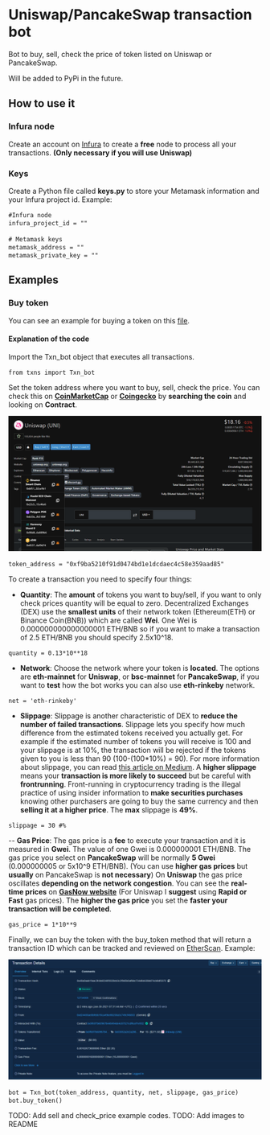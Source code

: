 # Uniswap/PancakeSwap transaction bot

Bot to buy, sell, check the price of token listed on Uniswap or PancakeSwap.

Will be added to PyPi in the future.

## How to use it

### Infura node

Create an account on [Infura](https://infura.io/) to create a **free** node to process all your transactions. **(Only necessary if you will use Uniswap)**

### Keys

Create a Python file called **keys.py** to store your Metamask information and your Infura project id.
Example:

```(python)
#Infura node
infura_project_id = ""

# Metamask keys
metamask_address = ""
metamask_private_key = ""
```

## Examples

### Buy token

You can see an example for buying a token on this [file](buy_example.py).

#### Explanation of the code

Import the Txn_bot object that executes all transactions.

```(python)
from txns import Txn_bot
```

Set the token address where you want to buy, sell, check the price. You can check this on **[CoinMarketCap](https://coinmarketcap.com/)** or **[Coingecko](https://coingecko.com/)** by **searching the coin** and looking on **Contract**.

![Coingecko contract screenshot](images/coingecko_contracts.png)

```(python)
token_address = "0xf9ba5210f91d0474bd1e1dcdaec4c58e359aad85"
```

To create a transaction you need to specify four things:

- **Quantity**: The **amount** of tokens you want to buy/sell, if you want to only check prices quantity will be equal to zero.
    Decentralized Exchanges (DEX) use the **smallest units** of their network token (Ethereum(ETH) or Binance Coin(BNB)) which are called **Wei**.
    One Wei is 0.000000000000000001 ETH/BNB so if you want to make a transaction of 2.5 ETH/BNB you should specify 2.5x10^18.

```(python)
quantity = 0.13*10**18
```

- **Network**: Choose the network where your token is **located**.
    The options are **eth-mainnet** for **Uniswap**, or **bsc-mainnet** for **PancakeSwap**, if you want to **test** how the bot works you can also use **eth-rinkeby** network.

```(python)
net = 'eth-rinkeby'
```

- **Slippage**: Slippage is another characteristic of DEX to **reduce the number of failed transactions**.
    Slippage lets you specify how much difference from the estimated tokens received you actually get. For example if the estimated number of tokens you will receive is 100 and your slippage is at 10%, the transaction will be rejected if the tokens given to you is less than 90 (100-(100*10%) = 90). For more information about slippage, you can read [this article on Medium](https://dexenetwork.medium.com/what-is-slippage-and-why-does-it-matter-uniswap-example-43e32d712651).
    A **higher slippage** means your **transaction is more likely to succeed** but be careful with **frontrunning**. Front-running in cryptocurrency trading is the illegal practice of using insider information to **make securities purchases** knowing other purchasers are going to buy the same currency and then **selling it at a higher price**. The **max** slippage is **49%**.

```(python)
slippage = 30 #%
```

-- **Gas Price**: The gas price is a **fee** to execute your transaction and it is measured in **Gwei**.
    The value of one Gwei is 0.000000001 ETH/BNB.
    The gas price you select on **PancakeSwap** will be normally **5 Gwei** (0.000000005 or 5x10^9 ETH/BNB). (You can use **higher gas prices** but **usually** on PancakeSwap is **not necessary**)
    On **Uniswap** the gas price oscillates **depending on the network congestion**. You can see the **real-time prices** on **[GasNow website](https://www.gasnow.org/)** (For Uniswap I **suggest** using **Rapid or Fast** gas prices).
    The **higher the gas price** you set the **faster your transaction will be completed**.

```(python)
gas_price = 1*10**9
```

Finally, we can buy the token with the buy_token method that will return a transaction ID which can be tracked and reviewed on [EtherScan](https://etherscan.io/). Example:

![Ehterscan transaction screenshot](images/txn_etherscan.png)

```(python)
bot = Txn_bot(token_address, quantity, net, slippage, gas_price)
bot.buy_token()
```

TODO: Add sell and check_price example codes.
TODO: Add images to README
